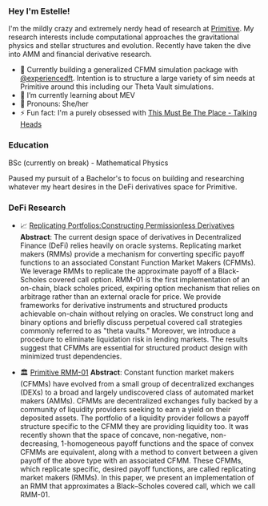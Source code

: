 ### Hey I'm Estelle!

I'm the mildly crazy and extremely nerdy head of research at [Primitive](https://github.com/primitivefinance). My research interests include computational approaches the gravitational physics and stellar structures and evolution. Recently have taken the dive into AMM and financial derivative research.

- 🔭 Currently building a generalized CFMM simulation package with [@experiencedft](https://github.com/experiencedft). Intention is to structure a large variety of sim needs at Primitive around this including our Theta Vault simulations.
- 🌱 I’m currently learning about MEV
- 🥰 Pronouns: She/her
- ⚡ Fun fact: I'm a purely obsessed with [This Must Be The Place - Talking Heads](https://www.youtube.com/watch?v=fsccjsW8bSY)

### Education

BSc (currently on break) - Mathematical Physics

Paused my pursuit of a Bachelor's to focus on building and researching whatever my heart desires in the DeFi derivatives space for Primitive.

### DeFi Research

- 📈 [Replicating Portfolios:Constructing Permissionless Derivatives](https://primitive.xyz/rmm-derivatives.pdf)
**Abstract**: The current design space of derivatives in Decentralized Finance (DeFi) relies heavily on oracle systems. Replicating market makers (RMMs) provide a mechanism for converting specific payoff functions to an associated Constant Function Market Makers (CFMMs). We leverage RMMs to replicate the approximate payoff of a Black-Scholes covered call option. RMM-01 is the first implementation of an on-chain, black scholes priced, expiring option mechanism that relies on arbitrage rather than an external oracle for price. We provide frameworks for derivative instruments and structured products achievable on-chain without relying on oracles. We construct long and binary options and briefly discuss perpetual covered call strategies commonly referred to as "theta vaults." Moreover, we introduce a procedure to eliminate liquidation risk in lending markets. The results suggest that CFMMs are essential for structured product design with minimized trust dependencies.

- 🏛️ [Primitive RMM-01](https://primitive.xyz/whitepaper-rmm-01.pdf)
**Abstract**: Constant function market makers (CFMMs) have evolved from a small group of decentralized exchanges (DEXs) to a broad and largely undiscovered class of automated market makers (AMMs). CFMMs are decentralized exchanges fully backed by a community of liquidity providers seeking to earn a yield on their deposited assets. The portfolio of a liquidity provider follows a payoff structure specific to the CFMM they are providing liquidity too. It was recently shown that the space of concave, non-negative, non-decreasing, 1-homogeneous payoff functions and the space of convex CFMMs are equivalent, along with a method to convert between a given payoff of the above type with an associated CFMM. These CFMMs, which replicate specific, desired payoff functions, are called replicating market makers (RMMs). In this paper, we present an implementation of an RMM that approximates a Black–Scholes covered call, which we call RMM-01.
